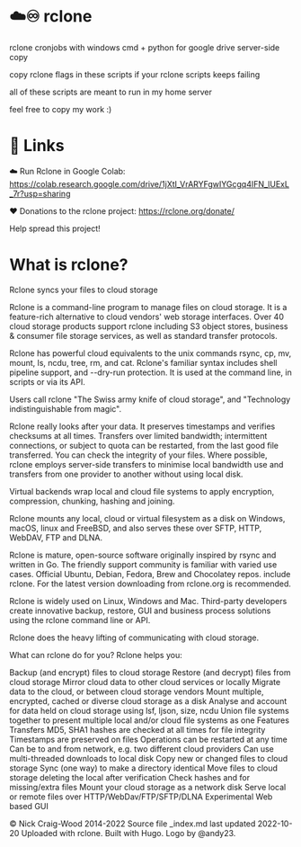 # ☁️♾️ rclone
rclone cronjobs with windows cmd + python for google drive server-side copy

copy rclone flags in these scripts if your rclone scripts keeps failing

all of these scripts are meant to run in my home server

feel free to copy my work :)

 

 
 # 🔗 Links
 
☁️ Run Rclone in Google Colab: https://colab.research.google.com/drive/1jXtI_VrARYFgwIYGcgq4IFN_lUExL_7r?usp=sharing

❤️ Donations to the rclone project: https://rclone.org/donate/

Help spread this project!








# What is rclone?

Rclone syncs your files to cloud storage

Rclone is a command-line program to manage files on cloud storage. It is a feature-rich alternative to cloud vendors' web storage interfaces. Over 40 cloud storage products support rclone including S3 object stores, business & consumer file storage services, as well as standard transfer protocols.

Rclone has powerful cloud equivalents to the unix commands rsync, cp, mv, mount, ls, ncdu, tree, rm, and cat. Rclone's familiar syntax includes shell pipeline support, and --dry-run protection. It is used at the command line, in scripts or via its API.

Users call rclone "The Swiss army knife of cloud storage", and "Technology indistinguishable from magic".

Rclone really looks after your data. It preserves timestamps and verifies checksums at all times. Transfers over limited bandwidth; intermittent connections, or subject to quota can be restarted, from the last good file transferred. You can check the integrity of your files. Where possible, rclone employs server-side transfers to minimise local bandwidth use and transfers from one provider to another without using local disk.

Virtual backends wrap local and cloud file systems to apply encryption, compression, chunking, hashing and joining.

Rclone mounts any local, cloud or virtual filesystem as a disk on Windows, macOS, linux and FreeBSD, and also serves these over SFTP, HTTP, WebDAV, FTP and DLNA.

Rclone is mature, open-source software originally inspired by rsync and written in Go. The friendly support community is familiar with varied use cases. Official Ubuntu, Debian, Fedora, Brew and Chocolatey repos. include rclone. For the latest version downloading from rclone.org is recommended.

Rclone is widely used on Linux, Windows and Mac. Third-party developers create innovative backup, restore, GUI and business process solutions using the rclone command line or API.

Rclone does the heavy lifting of communicating with cloud storage.

What can rclone do for you?
Rclone helps you:

Backup (and encrypt) files to cloud storage
Restore (and decrypt) files from cloud storage
Mirror cloud data to other cloud services or locally
Migrate data to the cloud, or between cloud storage vendors
Mount multiple, encrypted, cached or diverse cloud storage as a disk
Analyse and account for data held on cloud storage using lsf, ljson, size, ncdu
Union file systems together to present multiple local and/or cloud file systems as one
Features
Transfers
MD5, SHA1 hashes are checked at all times for file integrity
Timestamps are preserved on files
Operations can be restarted at any time
Can be to and from network, e.g. two different cloud providers
Can use multi-threaded downloads to local disk
Copy new or changed files to cloud storage
Sync (one way) to make a directory identical
Move files to cloud storage deleting the local after verification
Check hashes and for missing/extra files
Mount your cloud storage as a network disk
Serve local or remote files over HTTP/WebDav/FTP/SFTP/DLNA
Experimental Web based GUI
 
 

© Nick Craig-Wood 2014-2022
Source file _index.md last updated 2022-10-20
Uploaded with rclone. Built with Hugo. Logo by @andy23.
